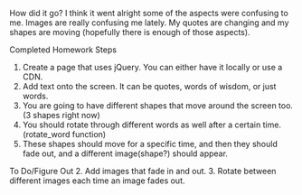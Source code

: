 How did it go?
I think it went alright some of the aspects were confusing to me.  Images are really confusing me lately.  My quotes are changing and my shapes are moving (hopefully there is enough of those aspects).




Completed Homework Steps
1. Create a page that uses jQuery. You can either have it locally or use a CDN.
4. Add text onto the screen. It can be quotes, words of wisdom, or just words.
6. You are going to have different shapes that move around the screen too. (3 shapes right now)
5. You should rotate through different words as well after a certain time. (rotate_word function)
7. These shapes should move for a specific time, and then they should fade out, and a different image(shape?) should appear.

To Do/Figure Out
2. Add images that fade in and out.
3. Rotate between different images each time an image fades out.

